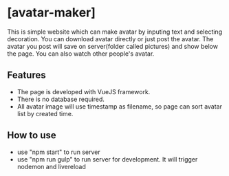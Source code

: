 # [avatar-maker]

This is simple website which can make avatar by inputing text and selecting decoration. 
You can download avatar directly or just post the avatar. The avatar you post will save on server(folder called pictures) and show below the page.
You can also watch other people's avatar.

## Features

* The page is developed with VueJS framework.
* There is no database required.
* All avatar image will use timestamp as filename, so page can sort avatar list by created time.

## How to use

* use "npm start" to run server
* use "npm run gulp" to run server for development. It will trigger nodemon and livereload